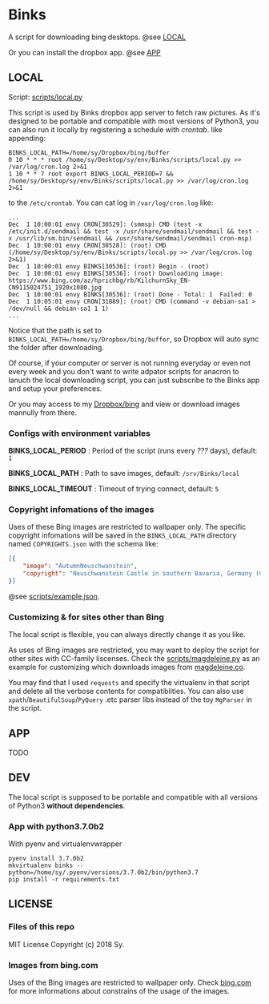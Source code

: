 # Binks

A script for downloading bing desktops. @see [LOCAL](##LOCAL)

Or you can install the dropbox app. @see [APP](##APP)

## LOCAL

Script: [scripts/local.py](scripts/local.py)

This script is used by Binks dropbox app server to fetch raw pictures. As it's designed to be portable and compatible with most versions of Python3, you can also run it locally by registering a schedule with _crontab_. like appending:

```cron
BINKS_LOCAL_PATH=/home/sy/Dropbox/bing/buffer
0 10 * * * root /home/sy/Desktop/sy/env/Binks/scripts/local.py >> /var/log/cron.log 2>&1
1 10 * * 7 root export BINKS_LOCAL_PERIOD=7 && /home/sy/Desktop/sy/env/Binks/scripts/local.py >> /var/log/cron.log 2>&1
```

to the `/etc/crontab`. You can cat log in `/var/log/cron.log` like:

```stdout
...
Dec  1 10:00:01 envy CRON[30529]: (smmsp) CMD (test -x /etc/init.d/sendmail && test -x /usr/share/sendmail/sendmail && test -x /usr/lib/sm.bin/sendmail && /usr/share/sendmail/sendmail cron-msp)
Dec  1 10:00:01 envy CRON[30528]: (root) CMD (/home/sy/Desktop/sy/env/Binks/scripts/local.py >> /var/log/cron.log 2>&1)
Dec  1 10:00:01 envy BINKS[30536]: (root) Begin - (root)
Dec  1 10:00:01 envy BINKS[30536]: (root) Downloading image: https://www.bing.com/az/hprichbg/rb/KilchurnSky_EN-CN9115024751_1920x1080.jpg
Dec  1 10:00:01 envy BINKS[30536]: (root) Done - Total: 1  Failed: 0
Dec  1 10:05:01 envy CRON[31889]: (root) CMD (command -v debian-sa1 > /dev/null && debian-sa1 1 1)
...
```

Notice that the path is set to `BINKS_LOCAL_PATH=/home/sy/Dropbox/bing/buffer`, so Dropbox will auto sync the folder after downloading.

Of course, if your computer or server is not running everyday or even not every week and you don't want to write adpator scripts for anacron to lanuch the local downloading script, you can just subscribe to the Binks app and setup your preferences.

Or you may access to my [Dropbox/bing](https://www.dropbox.com/sh/t89049ikchjzmz2/AADN5fxvLgjmggqrQfI57j37a?dl=0) and view or download images mannully from there.

### Configs with environment variables

__BINKS_LOCAL_PERIOD__ : Period of the script (runs every _???_ days), default: `1`

__BINKS_LOCAL_PATH__ : Path to save images, default: `/srv/Binks/local`

__BINKS_LOCAL_TIMEOUT__ : Timeout of trying connect, default: `5`

### Copyright infomations of the images

Uses of these Bing images are restricted to wallpaper only. The specific copyright infomations will be saved in the `BINKS_LOCAL_PATH` directory named `COPYRIGHTS.json` with the schema like:

```json
[{
    "image": "AutumnNeuschwanstein",
    "copyright": "Neuschwanstein Castle in southern Bavaria, Germany (© Boris Jordan Photography/Getty Images)"
}]
```

@see [scripts/example.json](scripts/example.json).

### Customizing & for sites other than Bing

The local script is flexible, you can always directly change it as you like.

As uses of Bing images are restricted, you may want to deploy the script for other sites with CC-family liscenses. Check the [scripts/magdeleine.py](scripts/magdeleine.py) as an example for customizing which downloads images from [magdeleine.co](https://magdeleine.co).

You may find that I used `requests` and specify the virtualenv in that script and delete all the verbose contents for compatiblities. You can also use `xpath`/`BeautifulSoup`/`PyQuery` .etc parser libs instead of the toy `MgParser` in the script.

## APP

TODO

## DEV

The local script is supposed to be portable and compatible with all versions of Python3 __without dependencies__.

### App with python3.7.0b2

With pyenv and virtualenvwrapper

```shell
pyenv install 3.7.0b2
mkvirtualenv binks --python=/home/sy/.pyenv/versions/3.7.0b2/bin/python3.7
pip install -r requirements.txt
```

## LICENSE

### Files of this repo

MIT License  Copyright (c) 2018 Sy.

### Images from bing.com

Uses of the Bing images are restricted to wallpaper only. Check [bing.com](https://bing.com) for more informations about constrains of the usage of the images.
